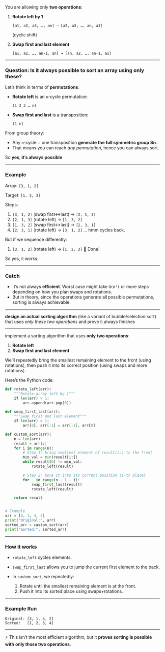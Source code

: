 
You are allowing only **two operations**:

1. **Rotate left by 1**

   ```
   [a1, a2, a3, …, an] → [a2, a3, …, an, a1]
   ```

   (cyclic shift)

2. **Swap first and last element**

   ```
   [a1, a2, …, an-1, an] → [an, a2, …, an-1, a1]
   ```

---

### Question: Is it always possible to sort an array using only these?

Let’s think in terms of **permutations**.

* **Rotate left** is an `n`-cycle permutation:

  ```
  (1 2 3 … n)
  ```
* **Swap first and last** is a transposition:

  ```
  (1 n)
  ```

From group theory:

* Any `n`-cycle + one transposition **generate the full symmetric group Sn**.
* That means you can reach *any permutation*, hence you can always sort.

So **yes, it’s always possible**

---

###  Example

Array: `[3, 1, 2]`

Target: `[1, 2, 3]`

Steps:

1. `[3, 1, 2]` (swap first↔last) → `[2, 1, 3]`
2. `[2, 1, 3]` (rotate left) → `[1, 3, 2]`
3. `[1, 3, 2]` (swap first↔last) → `[2, 3, 1]`
4. `[2, 3, 1]` (rotate left) → `[3, 1, 2]` … hmm cycles back.

But if we sequence differently:

1. `[3, 1, 2]` (rotate left) → `[1, 2, 3]` 🎉 Done!

So yes, it works.

---

###  Catch

* It’s not always **efficient**. Worst case might take `O(n²)` or more steps depending on how you plan swaps and rotations.
* But in theory, since the operations generate all possible permutations, sorting is always achievable.

---

 **design an actual sorting algorithm** (like a variant of bubble/selection sort) that uses *only these two operations* and prove it always finishes

---

implement a sorting algorithm that uses **only two operations**:

1. **Rotate left**
2. **Swap first and last element**

We’ll repeatedly bring the smallest remaining element to the front (using rotations), then push it into its correct position (using swaps and more rotations).

Here’s the Python code:

```python
def rotate_left(arr):
    """Rotate array left by 1"""
    if len(arr) > 1:
        arr.append(arr.pop(0))

def swap_first_last(arr):
    """Swap first and last element"""
    if len(arr) > 1:
        arr[0], arr[-1] = arr[-1], arr[0]

def custom_sort(arr):
    n = len(arr)
    result = arr[:]
    for i in range(n):
        # Step 1: bring smallest element of result[i:] to the front
        min_val = min(result[i:])
        while result[0] != min_val:
            rotate_left(result)

        # Step 2: move it into its correct position (i-th place)
        for _ in range(n - 1 - i):
            swap_first_last(result)
            rotate_left(result)

    return result


# Example
arr = [3, 1, 4, 2]
print("Original:", arr)
sorted_arr = custom_sort(arr)
print("Sorted:", sorted_arr)
```

---

###  How it works

* `rotate_left` cycles elements.
* `swap_first_last` allows you to jump the current first element to the back.
* In `custom_sort`, we repeatedly:

  1. Rotate until the smallest remaining element is at the front.
  2. Push it into its sorted place using swaps+rotations.

---

###  Example Run

```
Original: [3, 1, 4, 2]
Sorted:   [1, 2, 3, 4]
```

---

⚡ This isn’t the most efficient algorithm, but it **proves sorting is possible with only those two operations**.



